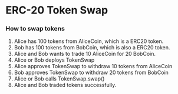 # ERC-20 Token Swap

### How to swap tokens

1. Alice has 100 tokens from AliceCoin, which is a ERC20 token.
2. Bob has 100 tokens from BobCoin, which is also a ERC20 token.
3. Alice and Bob wants to trade 10 AliceCoin for 20 BobCoin.
4. Alice or Bob deploys TokenSwap
5. Alice approves TokenSwap to withdraw 10 tokens from AliceCoin
6. Bob approves TokenSwap to withdraw 20 tokens from BobCoin
7. Alice or Bob calls TokenSwap.swap()
8. Alice and Bob traded tokens successfully.

